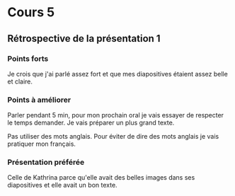 # Cours 5
## Rétrospective de la présentation 1

### Points forts
Je crois que j'ai parlé assez fort et que mes diapositives étaient assez belle et claire.

### Points à améliorer
Parler pendant 5 min, pour mon prochain oral je vais essayer de respecter le temps demander. Je vais préparer un plus grand texte.

Pas utiliser des mots anglais. Pour éviter de dire des mots anglais je vais pratiquer mon français.

### Présentation préférée
Celle de Kathrina parce qu'elle avait des belles images dans ses diapositives et elle avait un bon texte. 
